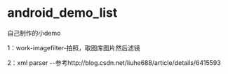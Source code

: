 # android_demo_list
自己制作的小demo



1：work-imagefilter-拍照，取图库图片然后滤镜

2：xml parser --参考http://blog.csdn.net/liuhe688/article/details/6415593

